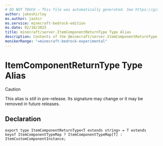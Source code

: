 ```yaml
---
# DO NOT TOUCH — This file was automatically generated. See https://github.com/mojang/minecraftapidocsgenerator to modify descriptions, examples, etc.
author: jakeshirley
ms.author: jashir
ms.service: minecraft-bedrock-edition
ms.date: 02/10/2025
title: minecraft/server.ItemComponentReturnType Type Alias
description: Contents of the @minecraft/server.ItemComponentReturnType type alias.
monikerRange: "=minecraft-bedrock-experimental"
---
```

# ItemComponentReturnType Type Alias

> [!CAUTION]
> This alias is still in pre-release.  Its signature may change or it may be removed in future releases.

## Declaration
`export type ItemComponentReturnType<T extends string> = T extends keyof ItemComponentTypeMap ? ItemComponentTypeMap[T] : ItemCustomComponentInstance;`
